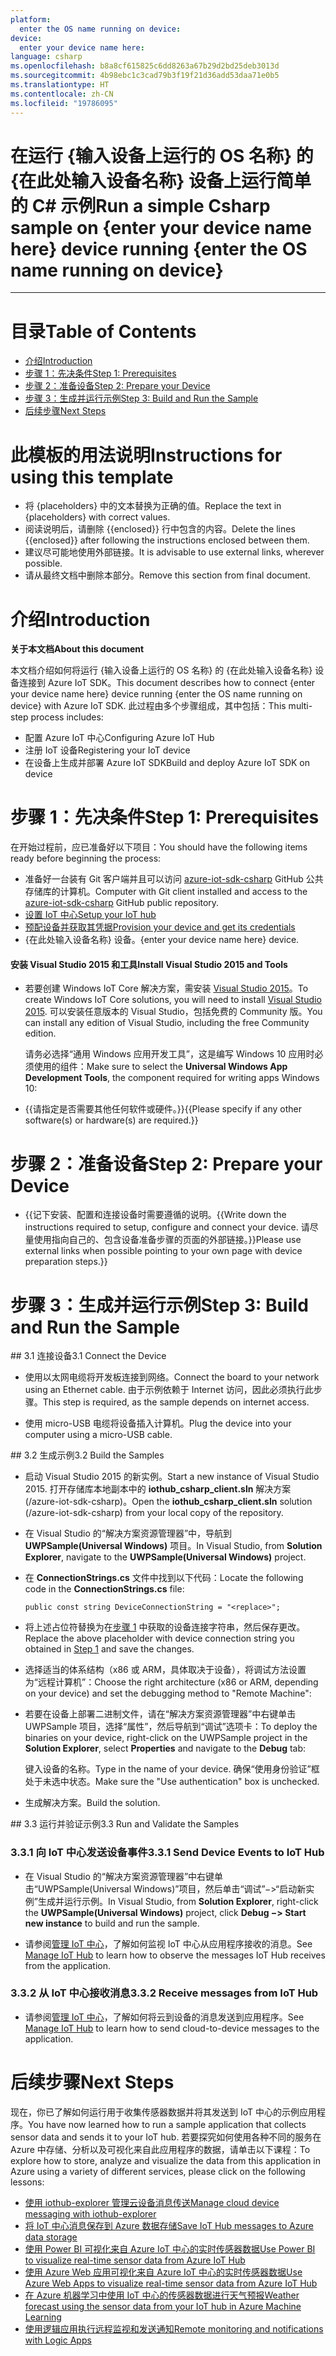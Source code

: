 ```yaml
---
platform:
  enter the OS name running on device: 
device:
  enter your device name here: 
language: csharp
ms.openlocfilehash: b8a8cf615825c6dd8263a67b29d2bd25deb3013d
ms.sourcegitcommit: 4b98ebc1c3cad79b3f19f21d36add53daa71e0b5
ms.translationtype: HT
ms.contentlocale: zh-CN
ms.locfileid: "19786095"
---
```

<a name="run-a-simple-csharp-sample-on-enter-your-device-name-here-device-running-enter-the-os-name-running-on-device"></a><span data-ttu-id="773a7-101">在运行 {输入设备上运行的 OS 名称} 的 {在此处输入设备名称} 设备上运行简单的 C# 示例</span><span class="sxs-lookup"><span data-stu-id="773a7-101">Run a simple Csharp sample on {enter your device name here} device running {enter the OS name running on device}</span></span>
===
---

# <a name="table-of-contents"></a><span data-ttu-id="773a7-102">目录</span><span class="sxs-lookup"><span data-stu-id="773a7-102">Table of Contents</span></span>

-   [<span data-ttu-id="773a7-103">介绍</span><span class="sxs-lookup"><span data-stu-id="773a7-103">Introduction</span></span>](#Introduction)
-   [<span data-ttu-id="773a7-104">步骤 1：先决条件</span><span class="sxs-lookup"><span data-stu-id="773a7-104">Step 1: Prerequisites</span></span>](#Prerequisites)
-   [<span data-ttu-id="773a7-105">步骤 2：准备设备</span><span class="sxs-lookup"><span data-stu-id="773a7-105">Step 2: Prepare your Device</span></span>](#PrepareDevice)
-   [<span data-ttu-id="773a7-106">步骤 3：生成并运行示例</span><span class="sxs-lookup"><span data-stu-id="773a7-106">Step 3: Build and Run the Sample</span></span>](#Build)
-   [<span data-ttu-id="773a7-107">后续步骤</span><span class="sxs-lookup"><span data-stu-id="773a7-107">Next Steps</span></span>](#NextSteps)

# <a name="instructions-for-using-this-template"></a><span data-ttu-id="773a7-108">此模板的用法说明</span><span class="sxs-lookup"><span data-stu-id="773a7-108">Instructions for using this template</span></span>

-   <span data-ttu-id="773a7-109">将 {placeholders} 中的文本替换为正确的值。</span><span class="sxs-lookup"><span data-stu-id="773a7-109">Replace the text in {placeholders} with correct values.</span></span>
-   <span data-ttu-id="773a7-110">阅读说明后，请删除 {{enclosed}} 行中包含的内容。</span><span class="sxs-lookup"><span data-stu-id="773a7-110">Delete the lines {{enclosed}} after following the instructions enclosed between them.</span></span>
-   <span data-ttu-id="773a7-111">建议尽可能地使用外部链接。</span><span class="sxs-lookup"><span data-stu-id="773a7-111">It is advisable to use external links, wherever possible.</span></span>
-   <span data-ttu-id="773a7-112">请从最终文档中删除本部分。</span><span class="sxs-lookup"><span data-stu-id="773a7-112">Remove this section from final document.</span></span>

<a name="Introduction"></a>
# <a name="introduction"></a><span data-ttu-id="773a7-113">介绍</span><span class="sxs-lookup"><span data-stu-id="773a7-113">Introduction</span></span>

<span data-ttu-id="773a7-114">**关于本文档**</span><span class="sxs-lookup"><span data-stu-id="773a7-114">**About this document**</span></span>

<span data-ttu-id="773a7-115">本文档介绍如何将运行 {输入设备上运行的 OS 名称} 的 {在此处输入设备名称} 设备连接到 Azure IoT SDK。</span><span class="sxs-lookup"><span data-stu-id="773a7-115">This document describes how to connect {enter your device name here} device running {enter the OS name running on device} with Azure IoT SDK.</span></span> <span data-ttu-id="773a7-116">此过程由多个步骤组成，其中包括：</span><span class="sxs-lookup"><span data-stu-id="773a7-116">This multi-step process includes:</span></span>
-   <span data-ttu-id="773a7-117">配置 Azure IoT 中心</span><span class="sxs-lookup"><span data-stu-id="773a7-117">Configuring Azure IoT Hub</span></span>
-   <span data-ttu-id="773a7-118">注册 IoT 设备</span><span class="sxs-lookup"><span data-stu-id="773a7-118">Registering your IoT device</span></span>
-   <span data-ttu-id="773a7-119">在设备上生成并部署 Azure IoT SDK</span><span class="sxs-lookup"><span data-stu-id="773a7-119">Build and deploy Azure IoT SDK on device</span></span>

<a name="Prerequisites"></a>
# <a name="step-1-prerequisites"></a><span data-ttu-id="773a7-120">步骤 1：先决条件</span><span class="sxs-lookup"><span data-stu-id="773a7-120">Step 1: Prerequisites</span></span>

<span data-ttu-id="773a7-121">在开始过程前，应已准备好以下项目：</span><span class="sxs-lookup"><span data-stu-id="773a7-121">You should have the following items ready before beginning the process:</span></span>

-   <span data-ttu-id="773a7-122">准备好一台装有 Git 客户端并且可以访问 [azure-iot-sdk-csharp](https://github.com/Azure/azure-iot-sdk-csharp) GitHub 公共存储库的计算机。</span><span class="sxs-lookup"><span data-stu-id="773a7-122">Computer with Git client installed and access to the [azure-iot-sdk-csharp](https://github.com/Azure/azure-iot-sdk-csharp) GitHub public repository.</span></span>
-   <span data-ttu-id="773a7-123">[设置 IoT 中心][lnk-setup-iot-hub]</span><span class="sxs-lookup"><span data-stu-id="773a7-123">[Setup your IoT hub][lnk-setup-iot-hub]</span></span>
-   <span data-ttu-id="773a7-124">[预配设备并获取其凭据][lnk-manage-iot-hub]</span><span class="sxs-lookup"><span data-stu-id="773a7-124">[Provision your device and get its credentials][lnk-manage-iot-hub]</span></span>
-   <span data-ttu-id="773a7-125">{在此处输入设备名称} 设备。</span><span class="sxs-lookup"><span data-stu-id="773a7-125">{enter your device name here} device.</span></span>

#### <a name="install-visual-studio-2015-and-tools"></a><span data-ttu-id="773a7-126">安装 Visual Studio 2015 和工具</span><span class="sxs-lookup"><span data-stu-id="773a7-126">Install Visual Studio 2015 and Tools</span></span>

-   <span data-ttu-id="773a7-127">若要创建 Windows IoT Core 解决方案，需安装 [Visual Studio 2015](https://www.visualstudio.com/en-us/products/vs-2015-product-editions.aspx)。</span><span class="sxs-lookup"><span data-stu-id="773a7-127">To create Windows IoT Core solutions, you will need to install [Visual Studio 2015](https://www.visualstudio.com/en-us/products/vs-2015-product-editions.aspx).</span></span> <span data-ttu-id="773a7-128">可以安装任意版本的 Visual Studio，包括免费的 Community 版。</span><span class="sxs-lookup"><span data-stu-id="773a7-128">You can install any edition of Visual Studio, including the free Community edition.</span></span>

    <span data-ttu-id="773a7-129">请务必选择“通用 Windows 应用开发工具”，这是编写 Windows 10 应用时必须使用的组件：</span><span class="sxs-lookup"><span data-stu-id="773a7-129">Make sure to select the **Universal Windows App Development Tools**, the component required for writing apps Windows 10:</span></span>

-   <span data-ttu-id="773a7-130">{{请指定是否需要其他任何软件或硬件。}}</span><span class="sxs-lookup"><span data-stu-id="773a7-130">{{Please specify if any other software(s) or hardware(s) are required.}}</span></span>

<a name="PrepareDevice"></a>
# <a name="step-2-prepare-your-device"></a><span data-ttu-id="773a7-131">步骤 2：准备设备</span><span class="sxs-lookup"><span data-stu-id="773a7-131">Step 2: Prepare your Device</span></span>

-   <span data-ttu-id="773a7-132">{{记下安装、配置和连接设备时需要遵循的说明。</span><span class="sxs-lookup"><span data-stu-id="773a7-132">{{Write down the instructions required to setup, configure and connect your device.</span></span> <span data-ttu-id="773a7-133">请尽量使用指向自己的、包含设备准备步骤的页面的外部链接。}}</span><span class="sxs-lookup"><span data-stu-id="773a7-133">Please use external links when possible pointing to your own page with device preparation steps.}}</span></span>

<a name="Build"></a>
# <a name="step-3-build-and-run-the-sample"></a><span data-ttu-id="773a7-134">步骤 3：生成并运行示例</span><span class="sxs-lookup"><span data-stu-id="773a7-134">Step 3: Build and Run the Sample</span></span>

<a name="Step_3_1:_Connect"/>
## <a name="31-connect-the-device"></a><span data-ttu-id="773a7-135">3.1 连接设备</span><span class="sxs-lookup"><span data-stu-id="773a7-135">3.1 Connect the Device</span></span>

-   <span data-ttu-id="773a7-136">使用以太网电缆将开发板连接到网络。</span><span class="sxs-lookup"><span data-stu-id="773a7-136">Connect the board to your network using an Ethernet cable.</span></span> <span data-ttu-id="773a7-137">由于示例依赖于 Internet 访问，因此必须执行此步骤。</span><span class="sxs-lookup"><span data-stu-id="773a7-137">This step is required, as the sample depends on internet access.</span></span>

-   <span data-ttu-id="773a7-138">使用 micro-USB 电缆将设备插入计算机。</span><span class="sxs-lookup"><span data-stu-id="773a7-138">Plug the device into your computer using a micro-USB cable.</span></span>

<a name="Step_3_2:_Build"/>
## <a name="32--build-the-samples"></a><span data-ttu-id="773a7-139">3.2 生成示例</span><span class="sxs-lookup"><span data-stu-id="773a7-139">3.2  Build the Samples</span></span>

-   <span data-ttu-id="773a7-140">启动 Visual Studio 2015 的新实例。</span><span class="sxs-lookup"><span data-stu-id="773a7-140">Start a new instance of Visual Studio 2015.</span></span> <span data-ttu-id="773a7-141">打开存储库本地副本中的 **iothub_csharp_client.sln** 解决方案 (/azure-iot-sdk-csharp)。</span><span class="sxs-lookup"><span data-stu-id="773a7-141">Open the **iothub_csharp_client.sln** solution (/azure-iot-sdk-csharp) from your local copy of the repository.</span></span>

-   <span data-ttu-id="773a7-142">在 Visual Studio 的“解决方案资源管理器”中，导航到 **UWPSample(Universal Windows)** 项目。</span><span class="sxs-lookup"><span data-stu-id="773a7-142">In Visual Studio, from **Solution Explorer**, navigate to the **UWPSample(Universal Windows)** project.</span></span>

-   <span data-ttu-id="773a7-143">在 **ConnectionStrings.cs** 文件中找到以下代码：</span><span class="sxs-lookup"><span data-stu-id="773a7-143">Locate the following code in the **ConnectionStrings.cs** file:</span></span>

        public const string DeviceConnectionString = "<replace>";

-   <span data-ttu-id="773a7-144">将上述占位符替换为在[步骤 1](#Prerequisites) 中获取的设备连接字符串，然后保存更改。</span><span class="sxs-lookup"><span data-stu-id="773a7-144">Replace the above placeholder with device connection string you obtained in [Step 1](#Prerequisites) and save the changes.</span></span>

-   <span data-ttu-id="773a7-145">选择适当的体系结构（x86 或 ARM，具体取决于设备），将调试方法设置为“远程计算机”：</span><span class="sxs-lookup"><span data-stu-id="773a7-145">Choose the right architecture (x86 or ARM, depending on your device) and set the debugging method to "Remote Machine":</span></span>
    
-   <span data-ttu-id="773a7-146">若要在设备上部署二进制文件，请在“解决方案资源管理器”中右键单击 UWPSample 项目，选择“属性”，然后导航到“调试”选项卡：</span><span class="sxs-lookup"><span data-stu-id="773a7-146">To deploy the binaries on your device, right-click on the UWPSample project in the **Solution Explorer**, select **Properties** and navigate to the **Debug** tab:</span></span>

    <span data-ttu-id="773a7-147">键入设备的名称。</span><span class="sxs-lookup"><span data-stu-id="773a7-147">Type in the name of your device.</span></span> <span data-ttu-id="773a7-148">确保“使用身份验证”框处于未选中状态。</span><span class="sxs-lookup"><span data-stu-id="773a7-148">Make sure the "Use authentication" box is unchecked.</span></span>

-   <span data-ttu-id="773a7-149">生成解决方案。</span><span class="sxs-lookup"><span data-stu-id="773a7-149">Build the solution.</span></span>

<a name="Step_3_3:_Run"/>
## <a name="33-run-and-validate-the-samples"></a><span data-ttu-id="773a7-150">3.3 运行并验证示例</span><span class="sxs-lookup"><span data-stu-id="773a7-150">3.3 Run and Validate the Samples</span></span>

### <a name="331-send-device-events-to-iot-hub"></a><span data-ttu-id="773a7-151">3.3.1 向 IoT 中心发送设备事件</span><span class="sxs-lookup"><span data-stu-id="773a7-151">3.3.1 Send Device Events to IoT Hub</span></span>

-   <span data-ttu-id="773a7-152">在 Visual Studio 的“解决方案资源管理器”中右键单击“UWPSample(Universal Windows)”项目，然后单击“调试”&minus;&gt;“启动新实例”生成并运行示例。</span><span class="sxs-lookup"><span data-stu-id="773a7-152">In Visual Studio, from **Solution Explorer**, right-click the **UWPSample(Universal Windows)** project, click **Debug &minus;&gt; Start new instance** to build and run the sample.</span></span> 

-   <span data-ttu-id="773a7-153">请参阅[管理 IoT 中心][lnk-manage-iot-hub]，了解如何监视 IoT 中心从应用程序接收的消息。</span><span class="sxs-lookup"><span data-stu-id="773a7-153">See [Manage IoT Hub][lnk-manage-iot-hub] to learn how to observe the messages IoT Hub receives from the application.</span></span>

### <a name="332-receive-messages-from-iot-hub"></a><span data-ttu-id="773a7-154">3.3.2 从 IoT 中心接收消息</span><span class="sxs-lookup"><span data-stu-id="773a7-154">3.3.2 Receive messages from IoT Hub</span></span>

-   <span data-ttu-id="773a7-155">请参阅[管理 IoT 中心][lnk-manage-iot-hub]，了解如何将云到设备的消息发送到应用程序。</span><span class="sxs-lookup"><span data-stu-id="773a7-155">See [Manage IoT Hub][lnk-manage-iot-hub] to learn how to send cloud-to-device messages to the application.</span></span>

<a name="NextSteps"></a>
# <a name="next-steps"></a><span data-ttu-id="773a7-156">后续步骤</span><span class="sxs-lookup"><span data-stu-id="773a7-156">Next Steps</span></span>

<span data-ttu-id="773a7-157">现在，你已了解如何运行用于收集传感器数据并将其发送到 IoT 中心的示例应用程序。</span><span class="sxs-lookup"><span data-stu-id="773a7-157">You have now learned how to run a sample application that collects sensor data and sends it to your IoT hub.</span></span> <span data-ttu-id="773a7-158">若要探究如何使用各种不同的服务在 Azure 中存储、分析以及可视化来自此应用程序的数据，请单击以下课程：</span><span class="sxs-lookup"><span data-stu-id="773a7-158">To explore how to store, analyze and visualize the data from this application in Azure using a variety of different services, please click on the following lessons:</span></span>

-   <span data-ttu-id="773a7-159">[使用 iothub-explorer 管理云设备消息传送]</span><span class="sxs-lookup"><span data-stu-id="773a7-159">[Manage cloud device messaging with iothub-explorer]</span></span>
-   <span data-ttu-id="773a7-160">[将 IoT 中心消息保存到 Azure 数据存储]</span><span class="sxs-lookup"><span data-stu-id="773a7-160">[Save IoT Hub messages to Azure data storage]</span></span>
-   <span data-ttu-id="773a7-161">[使用 Power BI 可视化来自 Azure IoT 中心的实时传感器数据]</span><span class="sxs-lookup"><span data-stu-id="773a7-161">[Use Power BI to visualize real-time sensor data from Azure IoT Hub]</span></span>
-   <span data-ttu-id="773a7-162">[使用 Azure Web 应用可视化来自 Azure IoT 中心的实时传感器数据]</span><span class="sxs-lookup"><span data-stu-id="773a7-162">[Use Azure Web Apps to visualize real-time sensor data from Azure IoT Hub]</span></span>
-   <span data-ttu-id="773a7-163">[在 Azure 机器学习中使用 IoT 中心的传感器数据进行天气预报]</span><span class="sxs-lookup"><span data-stu-id="773a7-163">[Weather forecast using the sensor data from your IoT hub in Azure Machine Learning]</span></span>
-   <span data-ttu-id="773a7-164">[使用逻辑应用执行远程监视和发送通知]</span><span class="sxs-lookup"><span data-stu-id="773a7-164">[Remote monitoring and notifications with Logic Apps]</span></span>   

[使用 iothub-explorer 管理云设备消息传送]: https://docs.microsoft.com/en-us/azure/iot-hub/iot-hub-explorer-cloud-device-messaging
[Manage cloud device messaging with iothub-explorer]: https://docs.microsoft.com/en-us/azure/iot-hub/iot-hub-explorer-cloud-device-messaging
[将 IoT 中心消息保存到 Azure 数据存储]: https://docs.microsoft.com/en-us/azure/iot-hub/iot-hub-store-data-in-azure-table-storage
[Save IoT Hub messages to Azure data storage]: https://docs.microsoft.com/en-us/azure/iot-hub/iot-hub-store-data-in-azure-table-storage
[使用 Power BI 可视化来自 Azure IoT 中心的实时传感器数据]: https://docs.microsoft.com/en-us/azure/iot-hub/iot-hub-live-data-visualization-in-power-bi
[Use Power BI to visualize real-time sensor data from Azure IoT Hub]: https://docs.microsoft.com/en-us/azure/iot-hub/iot-hub-live-data-visualization-in-power-bi
[使用 Azure Web 应用可视化来自 Azure IoT 中心的实时传感器数据]: https://docs.microsoft.com/en-us/azure/iot-hub/iot-hub-live-data-visualization-in-web-apps
[Use Azure Web Apps to visualize real-time sensor data from Azure IoT Hub]: https://docs.microsoft.com/en-us/azure/iot-hub/iot-hub-live-data-visualization-in-web-apps
[在 Azure 机器学习中使用 IoT 中心的传感器数据进行天气预报]: https://docs.microsoft.com/en-us/azure/iot-hub/iot-hub-weather-forecast-machine-learning
[Weather forecast using the sensor data from your IoT hub in Azure Machine Learning]: https://docs.microsoft.com/en-us/azure/iot-hub/iot-hub-weather-forecast-machine-learning
[使用逻辑应用执行远程监视和发送通知]: https://docs.microsoft.com/en-us/azure/iot-hub/iot-hub-monitoring-notifications-with-azure-logic-apps
[Remote monitoring and notifications with Logic Apps]: https://docs.microsoft.com/en-us/azure/iot-hub/iot-hub-monitoring-notifications-with-azure-logic-apps
[lnk-setup-iot-hub]: ../../setup_iothub.md
[lnk-manage-iot-hub]: ../../manage_iot_hub.md

